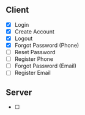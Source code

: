 

## Client

- [x] Login
- [x] Create Account
- [x] Logout
- [x] Forgot Password (Phone)
- [ ] Reset Password
- [ ] Register Phone
- [ ] Forgot Password (Email)
- [ ] Register Email

## Server

- [ ] 